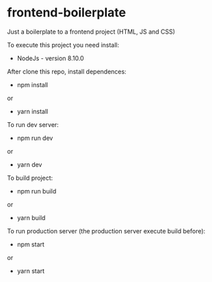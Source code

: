 # frontend-boilerplate

Just a boilerplate to a frontend project (HTML, JS and CSS)

To execute this project you need install:

- NodeJs - version 8.10.0

After clone this repo, install dependences:

- npm install

or

- yarn install

To run dev server:

- npm run dev

or

- yarn dev

To build project:

- npm run build

or

- yarn build

To run production server (the production server execute build before):

- npm start

or

- yarn start
